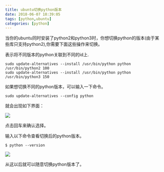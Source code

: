```yaml
---
title: ubuntu切换python版本
date: 2018-06-07 18:39:05
tags: [python,ubuntu]
categories: [python]
---
```


当你的ubuntu同时安装了python2和python3时，你想切换python的版本(由于某些库只支持python2),你需要下面这些操作来切换。

表示将不同版本的python关联到不同的id上.

```
sudo update-alternatives --install /usr/bin/python python /usr/bin/python2 100
sudo update-alternatives --install /usr/bin/python python /usr/bin/python3 150
```

如果想切换不同的python版本，可以输入一下命令。

```
sudo update-alternatives --config python
```

就会出现如下界面：

![](http://or5n6ccgu.bkt.clouddn.com/18-6-7/4131808.jpg)

点击回车来确认选择。

输入以下命令查看切换后的python版本。

```
$ python --version
```

![](http://or5n6ccgu.bkt.clouddn.com/18-6-7/42339689.jpg)

从这以后就可以随意切换python版本了。